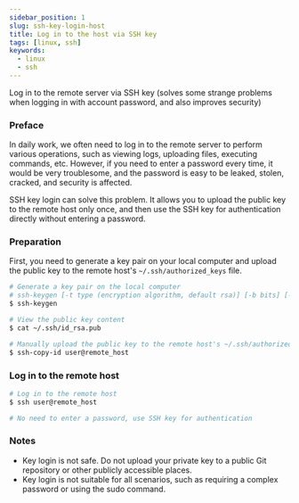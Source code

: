 ```yaml
---
sidebar_position: 1
slug: ssh-key-login-host
title: Log in to the host via SSH key
tags: [linux, ssh]
keywords:
  - linux
  - ssh
---
```


Log in to the remote server via SSH key (solves some strange problems when logging in with account password, and also improves security)

### Preface

In daily work, we often need to log in to the remote server to perform various operations, such as viewing logs, uploading files, executing commands, etc. However, if you need to enter a password every time, it would be very troublesome, and the password is easy to be leaked, stolen, cracked, and security is affected.

SSH key login can solve this problem. It allows you to upload the public key to the remote host only once, and then use the SSH key for authentication directly without entering a password.

### Preparation

First, you need to generate a key pair on your local computer and upload the public key to the remote host's `~/.ssh/authorized_keys` file.

```bash
# Generate a key pair on the local computer
# ssh-keygen [-t type (encryption algorithm, default rsa)] [-b bits] [-C comment] [file name]
$ ssh-keygen

# View the public key content
$ cat ~/.ssh/id_rsa.pub

# Manually upload the public key to the remote host's ~/.ssh/authorized_keys file or use the ssh-copy-id command
$ ssh-copy-id user@remote_host
```

### Log in to the remote host

```bash
# Log in to the remote host
$ ssh user@remote_host

# No need to enter a password, use SSH key for authentication
```

### Notes

- Key login is not safe. Do not upload your private key to a public Git repository or other publicly accessible places.
- Key login is not suitable for all scenarios, such as requiring a complex password or using the sudo command.